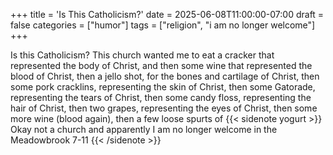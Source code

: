 +++
title = 'Is This Catholicism?'
date = 2025-06-08T11:00:00-07:00
draft = false
categories = ["humor"]
tags = ["religion", "i am no longer welcome"]
+++

Is this Catholicism? This church wanted me to eat a cracker that represented the body of Christ, and then some wine that represented the blood of Christ, then a jello shot, for the bones and cartilage of Christ, then some pork cracklins, representing the skin of Christ, then some Gatorade, representing the tears of Christ, then some  candy floss, representing the hair of Christ, then two grapes, representing the eyes of Christ, then some more wine (blood again), then a few loose spurts of {{< sidenote yogurt >}}
Okay not a church and apparently I am no longer welcome in the Meadowbrook 7-11
{{< /sidenote >}}